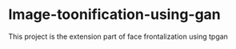 # Image-toonification-using-gan
This project is the extension part of face frontalization using tpgan
